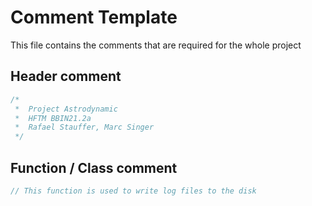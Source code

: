 # Comment Template

This file contains the comments that are required for the whole project

## Header comment
``` java
/*
 *  Project Astrodynamic
 *  HFTM BBIN21.2a
 *  Rafael Stauffer, Marc Singer
 */
```

## Function / Class comment

``` java
// This function is used to write log files to the disk
```
